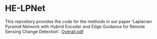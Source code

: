 # HE-LPNet
This repository provides the code for the methods in our paper 'Laplacian Pyramid Network with Hybrid Encoder and Edge Guidance for Remote Sensing Change Detection'.
[Overall.pdf](https://github.com/user-attachments/files/16711483/Overall.pdf)
